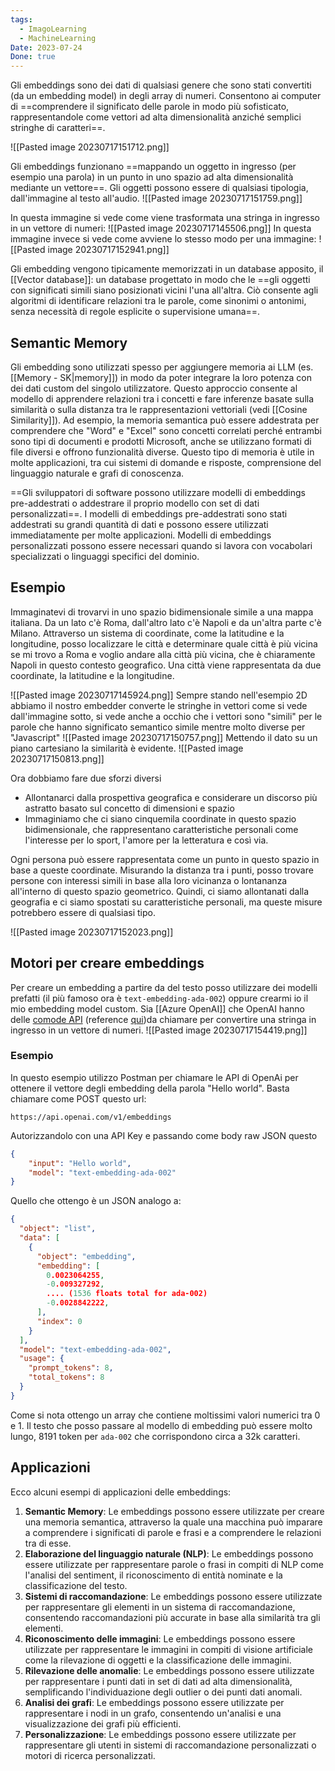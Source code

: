 ```yaml
---
tags:
  - ImagoLearning
  - MachineLearning
Date: 2023-07-24
Done: true
---
```

Gli embeddings sono dei dati di qualsiasi genere che sono stati convertiti (da un embedding model) in degli array di numeri. Consentono ai computer di ==comprendere il significato delle parole in modo più sofisticato, rappresentandole come vettori ad alta dimensionalità anziché semplici stringhe di caratteri==.

![[Pasted image 20230717151712.png]]

Gli embeddings funzionano ==mappando un oggetto in ingresso (per esempio una parola) in un punto in uno spazio ad alta dimensionalità mediante un vettore==.
Gli oggetti possono essere di qualsiasi tipologia, dall'immagine al testo all'audio.
![[Pasted image 20230717151759.png]]

In questa immagine si vede come viene trasformata una stringa in ingresso in un vettore di numeri:
![[Pasted image 20230717145506.png]]
In questa immagine invece si vede come avviene lo stesso modo per una immagine:
![[Pasted image 20230717152941.png]]

Gli embedding vengono tipicamente memorizzati in un database apposito, il [[Vector database]]: un database progettato in modo che le ==gli oggetti con significati simili siano posizionati vicini l'una all'altra. Ciò consente agli algoritmi di identificare relazioni tra le parole, come sinonimi o antonimi, senza necessità di regole esplicite o supervisione umana==.

## Semantic Memory
Gli embedding sono utilizzati spesso per aggiungere memoria ai LLM (es. [[Memory - SK|memory]]) in modo da poter integrare la loro potenza con dei dati custom del singolo utilizzatore.
Questo approccio consente al modello di apprendere relazioni tra i concetti e fare inferenze basate sulla similarità o sulla distanza tra le rappresentazioni vettoriali (vedi [[Cosine Similarity]]).
Ad esempio, la memoria semantica può essere addestrata per comprendere che "Word" e "Excel" sono concetti correlati perché entrambi sono tipi di documenti e prodotti Microsoft, anche se utilizzano formati di file diversi e offrono funzionalità diverse. Questo tipo di memoria è utile in molte applicazioni, tra cui sistemi di domande e risposte, comprensione del linguaggio naturale e grafi di conoscenza.

==Gli sviluppatori di software possono utilizzare modelli di embeddings pre-addestrati o addestrare il proprio modello con set di dati personalizzati==. I modelli di embeddings pre-addestrati sono stati addestrati su grandi quantità di dati e possono essere utilizzati immediatamente per molte applicazioni.
Modelli di embeddings personalizzati possono essere necessari quando si lavora con vocabolari specializzati o linguaggi specifici del dominio.

## Esempio
Immaginatevi di trovarvi in uno spazio bidimensionale simile a una mappa italiana.
Da un lato c'è Roma, dall'altro lato c'è Napoli e da un'altra parte c'è Milano. Attraverso un sistema di coordinate, come la latitudine e la longitudine, posso localizzare le città e determinare quale città è più vicina se mi trovo a Roma e voglio andare alla città più vicina, che è chiaramente Napoli in questo contesto geografico. Una città viene rappresentata da due coordinate, la latitudine e la longitudine.

![[Pasted image 20230717145924.png]]
Sempre stando nell'esempio 2D abbiamo il nostro embedder converte le stringhe in vettori come si vede dall'immagine sotto, si vede anche a occhio che i vettori sono "simili" per le parole che hanno significato semantico simile mentre molto diverse per "Javascript"
![[Pasted image 20230717150757.png]]
Mettendo il dato su un piano cartesiano la similarità è evidente.
![[Pasted image 20230717150813.png]]


Ora dobbiamo fare due sforzi diversi
* Allontanarci dalla prospettiva geografica e considerare un discorso più astratto basato sul concetto di dimensioni e spazio
* Immaginiamo che ci siano cinquemila coordinate in questo spazio bidimensionale, che rappresentano caratteristiche personali come l'interesse per lo sport, l'amore per la letteratura e così via.

Ogni persona può essere rappresentata come un punto in questo spazio in base a queste coordinate. Misurando la distanza tra i punti, posso trovare persone con interessi simili in base alla loro vicinanza o lontananza all'interno di questo spazio geometrico. Quindi, ci siamo allontanati dalla geografia e ci siamo spostati su caratteristiche personali, ma queste misure potrebbero essere di qualsiasi tipo.

![[Pasted image 20230717152023.png]]


## Motori per creare embeddings

Per creare un embedding a partire da del testo posso utilizzare dei modelli prefatti (il più famoso ora è `text-embedding-ada-002`) oppure crearmi io il mio embedding model custom.
Sia [[Azure OpenAI]] che OpenAI hanno delle [comode API](https://platform.openai.com/docs/guides/embeddings/what-are-embeddings) (reference [qui](https://platform.openai.com/docs/api-reference/embeddings))da chiamare per convertire una stringa in ingresso in un vettore di numeri.
![[Pasted image 20230717154419.png]]

### Esempio
In questo esempio utilizzo Postman per chiamare le API di OpenAi per ottenere il vettore degli embedding della parola "Hello world".
Basta chiamare come POST questo url:
```
https://api.openai.com/v1/embeddings
```
Autorizzandolo con una API Key e passando come body raw JSON questo
```json
{
    "input": "Hello world",
    "model": "text-embedding-ada-002"
}
```
Quello che ottengo è un JSON analogo a:
```json
{
  "object": "list",
  "data": [
    {
      "object": "embedding",
      "embedding": [
        0.0023064255,
        -0.009327292,
        .... (1536 floats total for ada-002)
        -0.0028842222,
      ],
      "index": 0
    }
  ],
  "model": "text-embedding-ada-002",
  "usage": {
    "prompt_tokens": 8,
    "total_tokens": 8
  }
}
```
Come si nota ottengo un array che contiene moltissimi valori numerici tra 0 e 1.
Il testo che posso passare al modello di embedding può essere molto lungo, 8191 token per `ada-002` che corrispondono circa a 32k caratteri.

## Applicazioni

Ecco alcuni esempi di applicazioni delle embeddings:
1. **Semantic Memory**: Le embeddings possono essere utilizzate per creare una memoria semantica, attraverso la quale una macchina può imparare a comprendere i significati di parole e frasi e a comprendere le relazioni tra di esse. 
2. **Elaborazione del linguaggio naturale (NLP)**: Le embeddings possono essere utilizzate per rappresentare parole o frasi in compiti di NLP come l'analisi del sentiment, il riconoscimento di entità nominate e la classificazione del testo.
3. **Sistemi di raccomandazione**: Le embeddings possono essere utilizzate per rappresentare gli elementi in un sistema di raccomandazione, consentendo raccomandazioni più accurate in base alla similarità tra gli elementi.    
4. **Riconoscimento delle immagini**: Le embeddings possono essere utilizzate per rappresentare le immagini in compiti di visione artificiale come la rilevazione di oggetti e la classificazione delle immagini.    
5. **Rilevazione delle anomalie**: Le embeddings possono essere utilizzate per rappresentare i punti dati in set di dati ad alta dimensionalità, semplificando l'individuazione degli outlier o dei punti dati anomali.    
6. **Analisi dei grafi**: Le embeddings possono essere utilizzate per rappresentare i nodi in un grafo, consentendo un'analisi e una visualizzazione dei grafi più efficienti.    
7. **Personalizzazione**: Le embeddings possono essere utilizzate per rappresentare gli utenti in sistemi di raccomandazione personalizzati o motori di ricerca personalizzati.
